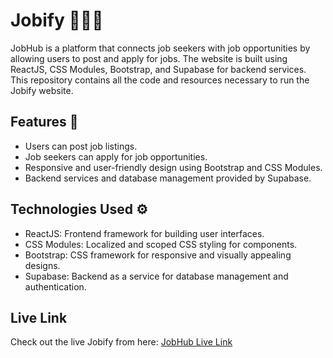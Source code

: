 # Jobify 🧑🏽‍💻

JobHub is a platform that connects job seekers with job opportunities by allowing users to post and apply for jobs. The website is built using ReactJS, CSS Modules, Bootstrap, and Supabase for backend services. This repository contains all the code and resources necessary to run the Jobify website.

## Features 🚀

- Users can post job listings.
- Job seekers can apply for job opportunities.
- Responsive and user-friendly design using Bootstrap and CSS Modules.
- Backend services and database management provided by Supabase.

## Technologies Used ⚙️

- ReactJS: Frontend framework for building user interfaces.
- CSS Modules: Localized and scoped CSS styling for components.
- Bootstrap: CSS framework for responsive and visually appealing designs.
- Supabase: Backend as a service for database management and authentication.

## Live Link

Check out the live Jobify from here: [JobHub Live Link](https://jobify-three-delta.vercel.app/)

